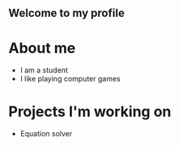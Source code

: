 ## Welcome to my profile

# About me
- I am a student
- I like playing computer games

# Projects I'm working on
- Equation solver
